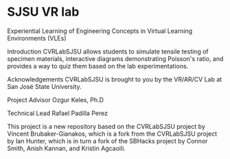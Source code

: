 # SJSU VR lab
Experiential Learning of Engineering Concepts in Virtual Learning Environments (VLEs)

Introduction
CVRLabSJSU allows students to simulate tensile testing of specimen materials, interactive diagrams demonstrating Poisson's ratio, and provides a way to quiz them based on the lab experimentations.

Acknowledgements
CVRLabSJSU is brought to you by the VR/AR/CV Lab at San José State University.

Project Advisor
Ozgur Keles, Ph.D

Technical Lead
Rafael Padilla Perez

This project is a new repository based on the CVRLabSJSU project by Vincent Brubaker-Gianakos, which is a fork from the CVRLabSJSU project by Ian Hunter, which is in turn a fork of the SBHacks project by Connor Smith, Anish Kannan, and Kristin Agcaoili.
